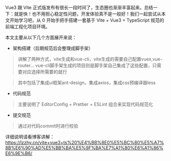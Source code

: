 Vue3 跟 Vite 正式版发布有很长一段时间了，生态圈也渐渐丰富起来。总结一下：就是快！也不用担心稳定性问题，开发体验真不是一般好！我们一起尝试从本文开始学习吧，从 0 开始手把手搭建一套基于 Vite + Vue3 + TypeScript 规范的前端工程化项目环境。

本文主要从以下几个方面展开来说：

* 架构搭建（后期规范后会整理成脚手架）
> 讲解了两种方式，vite生成和vue-cli，vite生成的需要自己配置vuex,vue-router... vue-cli脚手架生成的项目则是脚手架自己集成了这些配置，只需要对应选择所需要的就行

> 其中包括了集成ui框架ant-design，集成axios，集成css预编译器less

* 代码规范
> 主要说明了 EditorConfig + Prettier + ESLint 组合来实现代码规范化
* 提交规范
> 通过对代码commit时进行校验


详细说明请看博客讲解：https://lzzhy.cn/vite+vue3+ts%20%E4%BB%8E0%E5%BC%80%E5%A7%8B%E6%90%AD%E5%BB%BA%E5%9F%BA%E7%A1%80%E6%A1%86%E6%9E%B6/
